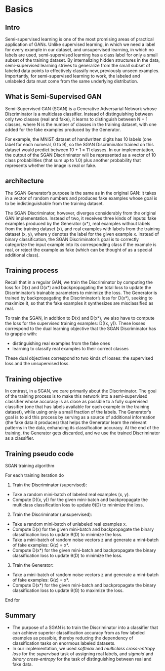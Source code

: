 # Basics

## Intro
Semi-supervised learning is one of the most promising areas of practical application of GANs. Unlike supervised learning, in which we need a label for every example in our dataset, and unsupervised learning, in which no labels are used, semi-supervised learning has a class label for only a small subset of the training dataset. By internalizing hidden structures in the data, semi-supervised learning strives to generalize from the small subset of labeled data points to effectively classify new, previously unseen examples. Importantly, for semi-supervised learning to work, the labeled and unlabeled data must come from the same underlying distribution.

## What is Semi-Supervised GAN
Semi-Supervised GAN (SGAN) is a Generative Adversarial Network whose Discriminator is a multiclass classifier. Instead of distinguishing between only two classes (real and fake), it learns to distinguish between N + 1 classes, where N is the number of classes in the training dataset, with one added for the fake examples produced by the Generator.

For example, the MNIST dataset of handwritten digits has 10 labels (one label for each numeral, 0 to 9), so the SGAN Discriminator trained on this dataset would predict between 10 + 1 = 11 classes. In our implementation, the output of the SGAN Discriminator will be represented as a vector of 10 class probabilities (that sum up to 1.0) plus another probability that represents whether the image is real or fake.

## architecture
The SGAN Generator’s purpose is the same as in the original GAN: it takes in a vector of random numbers and produces fake examples whose goal is to be indistinguishable from the training dataset.

The SGAN Discriminator, however, diverges considerably from the original GAN implementation. Instead of two, it receives three kinds of inputs: fake examples produced by the Generator (x*), real examples without labels from the training dataset (x), and real examples with labels from the training dataset (x, y), where y denotes the label for the given example x. Instead of binary classification, the SGAN Discriminator’s goal is to correctly categorize the input example into its corresponding class if the example is real, or reject the example as fake (which can be thought of as a special additional class).

## Training process
Recall that in a regular GAN, we train the Discriminator by computing the loss for D(x) and D(x*) and backpropagating the total loss to update the Discriminator’s trainable parameters to minimize the loss. The Generator is trained by backpropagating the Discriminator’s loss for D(x*), seeking to maximize it, so that the fake examples it synthesizes are misclassified as real.

To train the SGAN, in addition to D(x) and D(x*), we also have to compute the loss for the supervised training examples: D((x, y)). These losses correspond to the dual learning objective that the SGAN Discriminator has to grapple with:
- distinguishing real examples from the fake ones
- learning to classify real examples to their correct classes

These dual objectives correspond to two kinds of losses: the supervised loss and the unsupervised loss.

## Training objective
In contrast, in a SGAN, we care primarily about the Discriminator. The goal of the training process is to make this network into a semi-supervised classifier whose accuracy is as close as possible to a fully supervised classifier (one that has labels available for each example in the training dataset), while using only a small fraction of the labels. The Generator’s goal is to aid this process by serving as a source of additional information (the fake data it produces) that helps the Generator learn the relevant patterns in the data, enhancing its classification accuracy. At the end of the training, the Generator gets discarded, and we use the trained Discriminator as a classifier.


## Training pseudo code
SGAN training algorithm

For each training iteration do

1. Train the Discriminator (supervised):
- Take a random mini-batch of labeled real examples (x, y).
- Compute D((x, y)) for the given mini-batch and backpropagate the multiclass classification loss to update θ(D) to minimize the loss.
2. Train the Discriminator (unsupervised):
- Take a random mini-batch of unlabeled real examples x.
- Compute D(x) for the given mini-batch and backpropagate the binary classification loss to update θ(D) to minimize the loss.
- Take a mini-batch of random noise vectors z and generate a mini-batch of fake examples: G(z) = x*.
- Compute D(x*) for the given mini-batch and backpropagate the binary classification loss to update θ(D) to minimize the loss.
3. Train the Generator:
- Take a mini-batch of random noise vectors z and generate a mini-batch of fake examples: G(z) = x*.
- Compute D(x*) for the given mini-batch and backpropagate the binary classification loss to update θ(G) to maximize the loss.

End for

## Summary
- The purpose of a SGAN is to train the Discriminator into a classifier that can achieve superior classification accuracy from as few labeled examples as possible, thereby reducing the dependency of classification tasks on enormous labeled datasets.
- In our implementation, we used *softmax* and *multiclass cross-entropy loss* for the *supervised* task of assigning real labels, and *sigmoid* and *binary cross-entropy* for the task of distinguishing between real and fake data.

